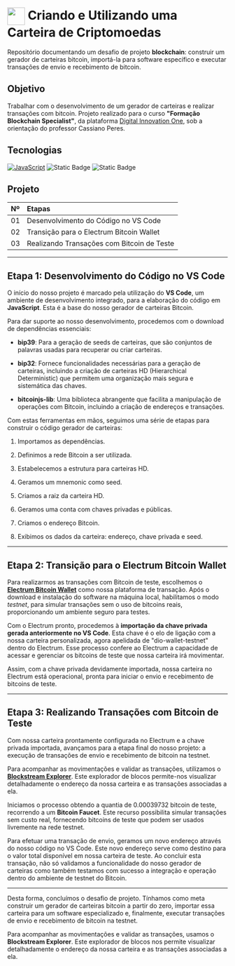 <h1>
    <a href="https://www.dio.me/">
     <img align="center" width="40px" src="https://hermes.digitalinnovation.one/assets/diome/logo-minimized.png"></a>
    <span> Criando e Utilizando uma Carteira de Criptomoedas</span>
</h1>


Repositório documentando um desafio de projeto **blockchain**: construir um gerador de carteiras bitcoin, importá-la para software específico e executar transações de envio e recebimento de bitcoin. 


## Objetivo 

Trabalhar com o desenvolvimento de um gerador de carteiras e realizar transações com bitcoin. Projeto realizado para o curso **"Formação Blockchain Specialist"**, da plataforma [Digital Innovation One](https://www.dio.me/), sob a orientação do professor Cassiano Peres. 


## Tecnologias 

[![JavaScript](https://img.shields.io/badge/JavaScript-000?style=for-the-badge&logo=javascript&logoColor=30A3DC)]() 
![Static Badge](https://img.shields.io/badge/Electrum%20Bitcoin%20Wallet%20-%20blue?logo=blockchain) 
![Static Badge](https://img.shields.io/badge/Bitcoin%20Faucet%20Generator%20-%20black?logo=bitcoin) 
<br>

## Projeto
<table>
  <thead>
    <tr align="left">
      <th>Nº</th>
      <th>Etapas</th>
    </tr>
  </thead>
  <tbody align="left">
    <tr>
      <td>01</td>
      <td>Desenvolvimento do Código no VS Code</td>
    </tr>
    <tr>
      <td>02</td>
      <td>Transição para o Electrum Bitcoin Wallet</td>
    </tr>
    <tr>
      <td>03</td>
      <td>Realizando Transações com Bitcoin de Teste</td>  
    </tr>
  </tbody>
  <tfoot></tfoot>
</table>

______________

## Etapa 1: Desenvolvimento do Código no VS Code 

O início do nosso projeto é marcado pela utilização do **VS Code**, um ambiente de desenvolvimento integrado, para a elaboração do código em **JavaScript**. Esta é a base do nosso gerador de carteiras Bitcoin. 

Para dar suporte ao nosso desenvolvimento, procedemos com o download de dependências essenciais: 

- **bip39**: Para a geração de seeds de carteiras, que são conjuntos de palavras usadas para recuperar ou criar carteiras. 

- **bip32**: Fornece funcionalidades necessárias para a geração de carteiras, incluindo a criação de carteiras HD (Hierarchical Deterministic) que permitem uma organização mais segura e sistemática das chaves. 

- **bitcoinjs-lib**: Uma biblioteca abrangente que facilita a manipulação de operações com Bitcoin, incluindo a criação de endereços e transações. 

Com estas ferramentas em mãos, seguimos uma série de etapas para construir o código gerador de carteiras: 

1. Importamos as dependências. 

2. Definimos a rede Bitcoin a ser utilizada. 

3. Estabelecemos a estrutura para carteiras HD. 

4. Geramos um mnemonic como seed. 

5. Criamos a raiz da carteira HD. 

6. Geramos uma conta com chaves privadas e públicas. 

7. Criamos o endereço Bitcoin. 

8. Exibimos os dados da carteira: endereço, chave privada e seed.

______________

## Etapa 2: Transição para o Electrum Bitcoin Wallet 

Para realizarmos as transações com Bitcoin de teste, escolhemos o **[Electrum Bitcoin Wallet](https://electrum.org/)** como nossa plataforma de transação. Após o download e instalação do software na máquina local, habilitamos o modo *testnet*, para simular transações sem o uso de bitcoins reais, proporcionando um ambiente seguro para testes. 

Com o Electrum pronto, procedemos à **importação da chave privada gerada anteriormente no VS Code**. Esta chave é o elo de ligação com a nossa carteira personalizada, agora apelidada de "dio-wallet-testnet" dentro do Electrum. Esse processo confere ao Electrum a capacidade de acessar e gerenciar os bitcoins de teste que nossa carteira irá movimentar.  

Assim, com a chave privada devidamente importada, nossa carteira no Electrum está operacional, pronta para iniciar o envio e recebimento de bitcoins de teste. 

______________

## Etapa 3: Realizando Transações com Bitcoin de Teste 

Com nossa carteira prontamente configurada no Electrum e a chave privada importada, avançamos para a etapa final do nosso projeto: a execução de transações de envio e recebimento de bitcoin na testnet. 

Para acompanhar as movimentações e validar as transações, utilizamos o **[Blockstream Explorer](https://blockstream.info/testnet/address/mmf6xDXxF9vCvqv99GJkWuJckM5bNt7Yue)**. Este explorador de blocos permite-nos visualizar detalhadamente o endereço da nossa carteira e as transações associadas a ela. 

Iniciamos o processo obtendo a quantia de 0.00039732 bitcoin de teste, recorrendo a um **Bitcoin Faucet**. Este recurso possibilita simular transações sem custo real, fornecendo bitcoins de teste que podem ser usados livremente na rede testnet. 

Para efetuar uma transação de envio, geramos um novo endereço através do nosso código no VS Code. Este novo endereço serve como destino para o valor total disponível em nossa carteira de teste. Ao concluir esta transação, não só validamos a funcionalidade do nosso gerador de carteiras como também testamos com sucesso a integração e operação dentro do ambiente de testnet do Bitcoin. 

______________

Desta forma, concluímos o desafio de projeto. Tínhamos como meta construir um gerador de carteiras bitcoin a partir do zero, importar essa carteira para um software especializado e, finalmente, executar transações de envio e recebimento de bitcoin na testnet. 

Para acompanhar as movimentações e validar as transações, usamos o **Blockstream Explorer**. Este explorador de blocos nos permite visualizar detalhadamente o endereço da nossa carteira e as transações associadas a ela.   
